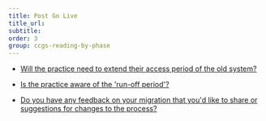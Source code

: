 ```yaml
---
title: Post Go Live
title_url:
subtitle: 
order: 3
group: ccgs-reading-by-phase
---
```


* [Will the practice need to extend their access period of the old system?](/prm-practice-migration/blob/master/guide/08-post-go-live.md#access-to-the-old-solution-access-to-the-old-solution) 
<!-- [GAP] there will need to be a new reference to updating the catalogue or temp process -->
* [Is the practice aware of the 'run-off period'?](/prm-practice-migration/guide/end-of-migration#the-run-off-period)

* [Do you have any feedback on your migration that you'd like to share or suggestions for changes to the process?](/prm-practice-migration/guide/end-of-migration#send-us-your-learnings)
